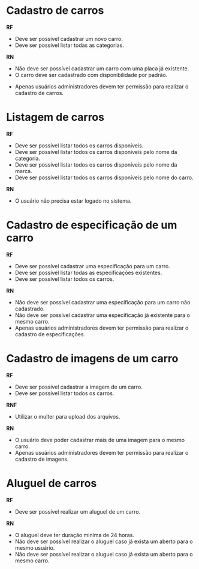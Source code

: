 # Cadastro de carros

**RF**
- Deve ser possível cadastrar um novo carro.
- Deve ser possível listar todas as categorias.

**RN**
- Não deve ser possível cadastrar um carro com uma placa já existente.
- O carro deve ser cadastrado com disponibilidade por padrão.
* Apenas usuários administradores devem ter permissão para realizar o cadastro de carros.

# Listagem de carros

**RF**
- Deve ser possível listar todos os carros disponíveis.
- Deve ser possível listar todos os carros disponíveis pelo nome da categoria.
- Deve ser possível listar todos os carros disponíveis pelo nome da marca.
- Deve ser possível listar todos os carros disponíveis pelo nome do carro.

**RN**
- O usuário não precisa estar logado no sistema.

# Cadastro de especificação de um carro

**RF**
- Deve ser possível cadastrar uma especificação para um carro.
- Deve ser possível listar todas as especificações existentes.
- Deve ser possível listar todos os carros.

**RN**
- Não deve ser possível cadastrar uma especificação para um carro não cadastrado.
- Não deve ser possível cadastrar uma especificação já existente para o mesmo carro.
- Apenas usuários administradores devem ter permissão para realizar o cadastro de especificações.

# Cadastro de imagens de um carro

**RF**
- Deve ser possível cadastrar a imagem de um carro.
- Deve ser possível listar todos os carros.

**RNF**
- Utilizar o multer para upload dos arquivos.

**RN**
- O usuário deve poder cadastrar mais de uma imagem para o mesmo carro.
- Apenas usuários administradores devem ter permissão para realizar o cadastro de imagens.

# Aluguel de carros

**RF**
- Deve ser possível realizar um aluguel de um carro.

**RN**
- O aluguel deve ter duração miníma de 24 horas.
- Não deve ser possível realizar o aluguel caso já exista um aberto para o mesmo usuário.
- Não deve ser possível realizar o aluguel caso já exista um aberto para o mesmo carro.